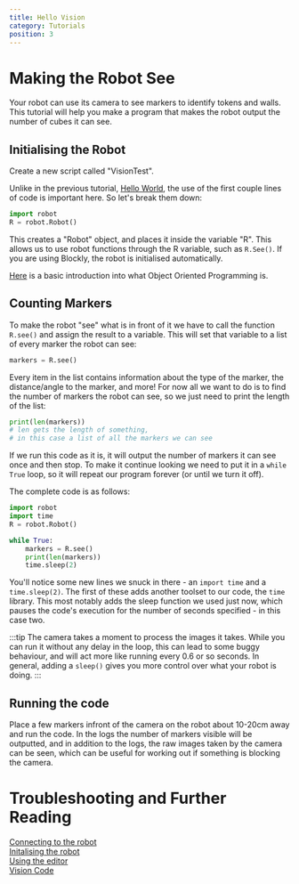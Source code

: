 ```yaml
---
title: Hello Vision
category: Tutorials
position: 3
---
```

# Making the Robot See

Your robot can use its camera to see markers to identify tokens and walls. This tutorial will help you make a program that makes the robot output the number of cubes it can see.

## Initialising the Robot

Create a new script called "VisionTest".

Unlike in the previous tutorial, [Hello World](/hello-world.md), the use of the first couple lines of code is important here. So let's break them down:

```python
import robot
R = robot.Robot()
```

This creates a "Robot" object, and places it inside the variable "R". This allows us to use robot functions through the R variable, such as `R.See()`. If you are using Blockly, the robot is initialised automatically.

[Here](https://www.makeuseof.com/tag/object-oriented-programming-explained/) is a basic introduction into what Object Oriented Programming is.

## Counting Markers

To make the robot "see" what is in front of it we have to call the function `R.see()` and assign the result to a variable. This will set that variable to a list of every marker the robot can see:

```python
markers = R.see()
```

Every item in the list contains information about the type of the marker, the distance/angle to the marker, and more! For now all we want to do is to find the number of markers the robot can see, so we just need to print the length of the list:

```python
print(len(markers))  
# len gets the length of something,
# in this case a list of all the markers we can see
```

If we run this code as it is, it will output the number of markers it can see once and then stop. To make it continue looking we need to put it in a `while True` loop, so it will repeat our program forever (or until we turn it off).

The complete code is as follows:

```python
import robot
import time
R = robot.Robot()

while True:
    markers = R.see()
    print(len(markers))
    time.sleep(2)
```

You'll notice some new lines we snuck in there - an `import time` and a `time.sleep(2)`. The first of these adds another toolset to our code, the `time` library. This most notably adds the sleep function we used just now, which pauses the code's execution for the number of seconds specified - in this case two. 

:::tip
The camera takes a moment to process the images it takes. While you can run it without any delay in the loop, this can lead to some buggy behaviour, and will act more like running every 0.6 or so seconds. In general, adding a `sleep()` gives you more control over what your robot is doing.
:::

## Running the code

Place a few markers infront of the camera on the robot about 10-20cm away and run the code. In the logs the number of markers visible will be outputted, and in addition to the logs, the raw images taken by the camera can be seen, which can be useful for working out if something is blocking the camera.

# Troubleshooting and Further Reading

[Connecting to the robot](/connecting.md) <br>
[Initalising the robot](/init-robot.md)<br>
[Using the editor](/editor.md) <br>
[Vision Code](/vision.md)